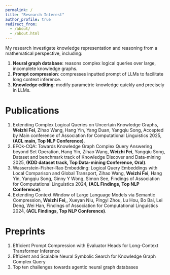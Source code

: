 ```yaml
---
permalink: /
title: "Research Interest"
author_profile: true
redirect_from: 
  - /about/
  - /about.html
---
```


My research investigate knowledge representation and reasoning from a mathematical perspective, including:
1. **Neural graph database**: reasons complex logical queries over large, incomplete knowledge graphs.
2. **Prompt compression**: compresses inputted prompt of LLMs to facilitate long context inference.
3. **Knowledge editing**: modify parametric knowledge quickly and precisely in LLMs.



Publications
======

1. Extending Complex Logical Queries on Uncertain Knowledge Graphs, **Weizhi Fei**, Zihao Wang, Hang Yin, Yang Duan, Yangqiu Song,
   Accepted by Main conference of Association for Computational Linguistics 2025, **(ACL main, Top NLP Conference)**.
2. EFOk-CQA: Towards Knowledge Graph Complex Query Answering beyond Set Operation, Hang Yin, Zihao Wang, **Weizhi Fei**, Yangqiu Song, Dataset and benchmark track of Knowledge Discover and Data-mining 2025, **(KDD dataset track, Top Data-mining Conference, Oral)**.
3. Wasserstein-Fisher-Rao Embedding: Logical Query Embeddings with Local Comparison and Global Transport, Zihao Wang, **Weizhi Fei**, Hang Yin, Yangqiu Song, Ginny Y Wong, Simon See, Findings of Association for Computational Linguistics 2024, **(ACL Findings, Top NLP Conference)**.
4. Extending Context Window of Large Language Models via Semantic Compression, **Weizhi Fei**,, Xueyan Niu, Pingyi Zhou, Lu Hou, Bo Bai, Lei Deng, Wei Han, Findings of Association for Computational Linguistics 2024, **(ACL Findings, Top NLP Conference)**.

Preprints
======
1. Efficient Prompt Compression with Evaluator Heads for Long-Context Transformer Inference
2. Efficient and Scalable Neural Symbolic Search for Knowledge Graph Complex Query 
3. Top ten challenges towards agentic neural graph databases

